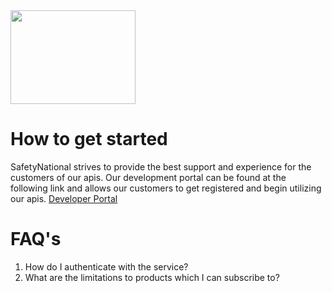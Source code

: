 
<img src="https://github.com/SafetyNationalPublic/apis/wiki/docs/SN_2018_Logo.svg" width="200" height="150" align="center">

# How to get started
SafetyNational strives to provide the best support and experience for the customers of our apis.  Our development portal can be found at the following link and allows our customers to get registered and begin utilizing our apis. <a href="https://api-sandbox-cus.developer.azure-api.net/">Developer Portal</a>

#  FAQ's

1. How do I authenticate with the service?
2. What are the limitations to products which I can subscribe to?

